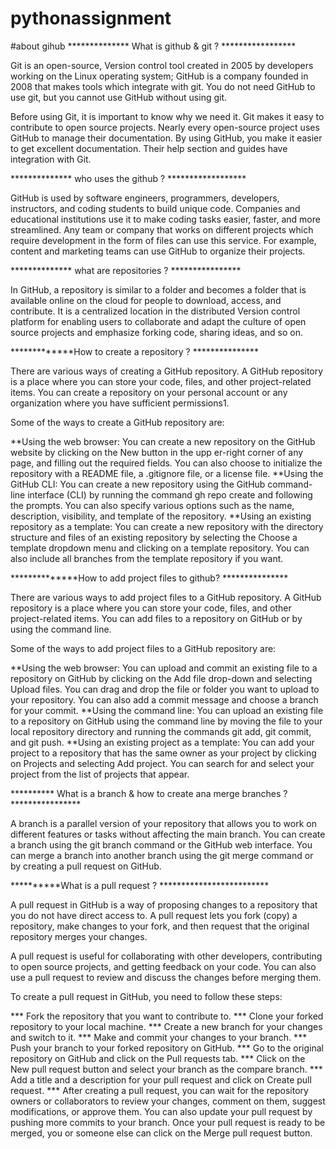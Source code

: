 # pythonassignment
#about gihub
************** What is github & git ?  *****************

Git is an open-source, Version control tool created in 2005 by developers working on the Linux operating system;
GitHub is a company founded in 2008 that makes tools which integrate with git. You do not need GitHub to use git,
but you cannot use GitHub without using git. 

Before using Git, it is important to know why we need it. Git makes it easy to contribute to open source projects.
Nearly every open-source project uses GitHub to manage their documentation. By using GitHub, you make it easier to
get excellent documentation. Their help section and guides have integration with Git. 

************** who uses the github ? ******************

GitHub is used by software engineers, programmers, developers, instructors, and coding students to build unique code.
Companies and educational institutions use it to make coding tasks easier, faster, and more streamlined. Any team or 
company that works on different projects which require development in the form of files can use this service. For 
example, content and marketing teams can use GitHub to organize their projects.

************** what are repositories ? ****************

In GitHub, a repository is similar to a folder and becomes a folder that is available online on the cloud for people
to download, access, and contribute. It is a centralized location in the distributed Version control platform for 
enabling users to collaborate and adapt the culture of open source projects and emphasize forking code, sharing ideas, and so on.

*************How to create a repository ? ***************

There are various ways of creating a GitHub repository. A GitHub repository is a place where you can store your code,
files, and other project-related items. You can create a repository on your personal account or any organization where 
you have sufficient permissions1.

Some of the ways to create a GitHub repository are:

**Using the web browser: You can create a new repository on the GitHub website by clicking on the New button in the upp
  er-right corner of any page, and filling out the required fields. You can   also choose to initialize the 
  repository with a README file, a .gitignore file, or a license file.
**Using the GitHub CLI: You can create a new repository using the GitHub command-line interface (CLI) by running the 
  command gh repo create and following the prompts. You can also specify various options such as the name, description,
  visibility, and template of the repository.
**Using an existing repository as a template: You can create a new repository with the directory structure and files of
  an existing repository by selecting the Choose a template dropdown menu and clicking on a template repository. You can
  also include all branches from the template repository if you want.

**************How to add project files to github? ***************

There are various ways to add project files to a GitHub repository. A GitHub repository is a place where you can store 
your code, files, and other project-related items. You can add files to a repository on GitHub or by using the command line.

Some of the ways to add project files to a GitHub repository are:

**Using the web browser: You can upload and commit an existing file to a repository on GitHub by clicking on the Add file 
  drop-down and selecting Upload files. You can drag and drop the file or folder you want to upload to your repository. You
  can also add a commit message and choose a branch for your commit.
**Using the command line: You can upload an existing file to a repository on GitHub using the command line by moving the file
  to your local repository directory and running the commands git add, git commit, and git push.
**Using an existing project as a template: You can add your project to a repository that has the same owner as your project 
  by clicking on Projects and selecting Add project. You can search for and select your project from the list of projects that appear.

********** What is a branch & how to create ana merge branches ? ****************

A branch is a parallel version of your repository that allows you to work on different features or tasks without affecting the
main branch. You can create a branch using the git branch command or the GitHub web interface. You can merge a branch into another
branch using the git merge command or by creating a pull request on GitHub.

**********What is a pull request ? *************************

A pull request in GitHub is a way of proposing changes to a repository that you do not have direct access to. A pull request lets 
you fork (copy) a repository, make changes to your fork, and then request that the original repository merges your changes.

A pull request is useful for collaborating with other developers, contributing to open source projects, and getting feedback on 
your code. You can also use a pull request to review and discuss the changes before merging them.

To create a pull request in GitHub, you need to follow these steps:

***    Fork the repository that you want to contribute to.
***    Clone your forked repository to your local machine.
***    Create a new branch for your changes and switch to it.
***    Make and commit your changes to your branch.
***    Push your branch to your forked repository on GitHub.
***    Go to the original repository on GitHub and click on the Pull requests tab.
***    Click on the New pull request button and select your branch as the compare branch.
***    Add a title and a description for your pull request and click on Create pull request.
***    After creating a pull request, you can wait for the repository owners or collaborators to review your changes, comment on
       them, suggest modifications, or approve them. You can also update your pull request by pushing more commits to your branch.
       Once your pull request is ready to be merged, you or someone else can click on the Merge pull request button.
